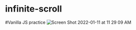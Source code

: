 # infinite-scroll

#Vanilla JS practice
![Screen Shot 2022-01-11 at 11 29 09 AM](https://user-images.githubusercontent.com/78755069/148926382-2f158f75-64b1-407d-8565-a983b258eac4.png)
